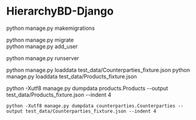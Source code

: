 # HierarchyBD-Django
python manage.py makemigrations 

python manage.py migrate  
 python manage.py add_user 

  python manage.py runserver

python manage.py loaddata test_data/Counterparties_fixture.json
python manage.py loaddata test_data/Products_fixture.json


  python -Xutf8 manage.py dumpdata products.Products --output test_data/Products_fixture.json --indent 4

    python -Xutf8 manage.py dumpdata counterparties.Counterparties --output test_data/Counterparties_fixture.json --indent 4
